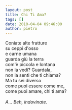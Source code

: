 ```yaml
---
layout: post
title: Chi Ti Ama?
tags: []
date: 2010-04-04 09:46:00
author: pietro
---
```

Coniate alte fratture<br/>su ceppi d'osso<br/>e carne umana<br/>guarda giù la terra<br/>com'è piccola e lontana<br/>non la vedi? Guardala,<br/>non la senti che ti chiama?<br/>Ma tu sei diverso<br/>come puoi essere come me,<br/>come puoi amare, chi ti ama?<br/><br/><span style="font-style: italic">A... Beh, indovinate.</span>
